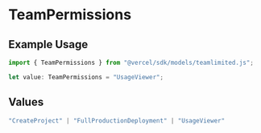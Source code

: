 # TeamPermissions

## Example Usage

```typescript
import { TeamPermissions } from "@vercel/sdk/models/teamlimited.js";

let value: TeamPermissions = "UsageViewer";
```

## Values

```typescript
"CreateProject" | "FullProductionDeployment" | "UsageViewer"
```